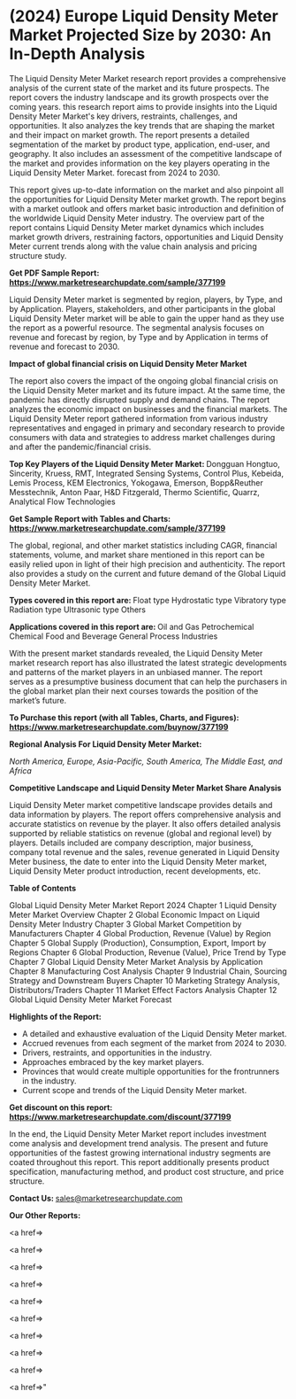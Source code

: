 # (2024) Europe Liquid Density Meter Market Projected Size by 2030: An In-Depth Analysis

The Liquid Density Meter Market research report provides a comprehensive analysis of the current state of the market and its future prospects. The report covers the industry landscape and its growth prospects over the coming years. this research report aims to provide insights into the Liquid Density Meter Market's key drivers, restraints, challenges, and opportunities. It also analyzes the key trends that are shaping the market and their impact on market growth. The report presents a detailed segmentation of the market by product type, application, end-user, and geography. It also includes an assessment of the competitive landscape of the market and provides information on the key players operating in the Liquid Density Meter Market. forecast from 2024 to 2030.

This report gives up-to-date information on the market and also pinpoint all the opportunities for Liquid Density Meter market growth. The report begins with a market outlook and offers market basic introduction and definition of the worldwide Liquid Density Meter industry. The overview part of the report contains Liquid Density Meter market dynamics which includes market growth drivers, restraining factors, opportunities and Liquid Density Meter current trends along with the value chain analysis and pricing structure study.

<strong><b>Get PDF Sample Report: <a href=https://www.marketresearchupdate.com/sample/377199>https://www.marketresearchupdate.com/sample/377199</a></b></strong>

Liquid Density Meter market is segmented by region, players, by Type, and by Application. Players, stakeholders, and other participants in the global Liquid Density Meter market will be able to gain the upper hand as they use the report as a powerful resource. The segmental analysis focuses on revenue and forecast by region, by Type and by Application in terms of revenue and forecast to 2030.

<strong><b>Impact of global financial crisis on Liquid Density Meter Market</b></strong>

The report also covers the impact of the ongoing global financial crisis on the Liquid Density Meter market and its future impact. At the same time, the pandemic has directly disrupted supply and demand chains. The report analyzes the economic impact on businesses and the financial markets. The Liquid Density Meter report gathered information from various industry representatives and engaged in primary and secondary research to provide consumers with data and strategies to address market challenges during and after the pandemic/financial crisis.

<strong><b>Top Key Players of the Liquid Density Meter Market:
</b></strong>Dоngguаn Ноngtuо, Ѕіnсеrіtу, Кruеѕѕ, RМТ, Іntеgrаtеd Ѕеnѕіng Ѕуѕtеmѕ, Соntrоl Рluѕ, Кеbеіdа, Lеmіѕ Рrосеѕѕ, КЕМ Еlесtrоnісѕ, Yоkоgаwа, Еmеrѕоn, Ворр&Rеuthеr Меѕѕtесhnіk, Аntоn Рааr, Н&D Fіtzgеrаld, Тhеrmо Ѕсіеntіfіс, Quаrrz, Аnаlуtісаl Flоw Тесhnоlоgіеѕ<strong><b>
</b></strong>

<strong><b>Get Sample Report with Tables and Charts: <a href=https://www.marketresearchupdate.com/sample/377199>https://www.marketresearchupdate.com/sample/377199</a></b></strong>

The global, regional, and other market statistics including CAGR, financial statements, volume, and market share mentioned in this report can be easily relied upon in light of their high precision and authenticity. The report also provides a study on the current and future demand of the Global Liquid Density Meter Market.

<strong><b>Types covered in this report are:
</b></strong>Flоаt tуре
Нуdrоѕtаtіс tуре
Vіbrаtоrу tуре
Rаdіаtіоn tуре
Ultrаѕоnіс tуре
Оthеrѕ<strong><b>
</b></strong>

<strong><b>Applications covered in this report are:
</b></strong>Oіl аnd Gаѕ
Pеtrосhеmісаl
Chеmісаl
Fооd аnd Bеvеrаgе
Gеnеrаl Prосеѕѕ Induѕtrіеѕ<strong><b>
</b></strong>

With the present market standards revealed, the Liquid Density Meter market research report has also illustrated the latest strategic developments and patterns of the market players in an unbiased manner. The report serves as a presumptive business document that can help the purchasers in the global market plan their next courses towards the position of the market’s future.

<strong><b>To Purchase this report (with all Tables, Charts, and Figures): <a href=https://www.marketresearchupdate.com/buynow/377199>https://www.marketresearchupdate.com/buynow/377199</a></b></strong>

<strong><b>Regional Analysis For Liquid Density Meter Market:</b></strong>

<em><i>North America, Europe, Asia-Pacific, South America, The Middle East, and Africa</i></em>

<strong><b>Competitive Landscape and Liquid Density Meter Market Share Analysis</b></strong>

Liquid Density Meter market competitive landscape provides details and data information by players. The report offers comprehensive analysis and accurate statistics on revenue by the player. It also offers detailed analysis supported by reliable statistics on revenue (global and regional level) by players. Details included are company description, major business, company total revenue and the sales, revenue generated in Liquid Density Meter business, the date to enter into the Liquid Density Meter market, Liquid Density Meter product introduction, recent developments, etc.

<strong><b>Table of Contents</b></strong>

Global Liquid Density Meter Market Report 2024
Chapter 1 Liquid Density Meter Market Overview
Chapter 2 Global Economic Impact on Liquid Density Meter Industry
Chapter 3 Global Market Competition by Manufacturers
Chapter 4 Global Production, Revenue (Value) by Region
Chapter 5 Global Supply (Production), Consumption, Export, Import by Regions
Chapter 6 Global Production, Revenue (Value), Price Trend by Type
Chapter 7 Global Liquid Density Meter Market Analysis by Application
Chapter 8 Manufacturing Cost Analysis
Chapter 9 Industrial Chain, Sourcing Strategy and Downstream Buyers
Chapter 10 Marketing Strategy Analysis, Distributors/Traders
Chapter 11 Market Effect Factors Analysis
Chapter 12 Global Liquid Density Meter Market Forecast

<strong><b>Highlights of the Report:</b></strong>

- A detailed and exhaustive evaluation of the Liquid Density Meter market.
- Accrued revenues from each segment of the market from 2024 to 2030.
- Drivers, restraints, and opportunities in the industry.
- Approaches embraced by the key market players.
- Provinces that would create multiple opportunities for the frontrunners in the industry.
- Current scope and trends of the Liquid Density Meter market.

<strong><b>Get discount on this report: <a href=https://www.marketresearchupdate.com/discount/377199>https://www.marketresearchupdate.com/discount/377199</a></b></strong>

In the end, the Liquid Density Meter Market report includes investment come analysis and development trend analysis. The present and future opportunities of the fastest growing international industry segments are coated throughout this report. This report additionally presents product specification, manufacturing method, and product cost structure, and price structure.

<strong><b>Contact Us:
</b></strong>sales@marketresearchupdate.com

<strong>Our Other Reports:</strong>

<a href=></a>

<a href=></a>

<a href=></a>

<a href=></a>

<a href=></a>

<a href=></a>

<a href=></a>

<a href=></a>

<a href=></a>

<a href=></a>"
